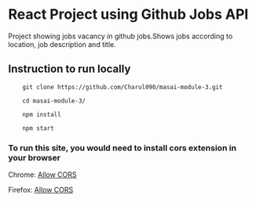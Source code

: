 # React Project using Github Jobs API

Project showing jobs vacancy in github jobs.Shows jobs according to location, job description and title.

## Instruction to run locally

        git clone https://github.com/Charul090/masai-module-3.git

        cd masai-module-3/

        npm install

        npm start

### To run this site, you would need to install cors extension in your browser
Chrome: [Allow CORS](https://chrome.google.com/webstore/detail/allow-cors-access-control/lhobafahddgcelffkeicbaginigeejlf?hl=en)

Firefox: [Allow CORS](https://addons.mozilla.org/en-US/firefox/addon/access-control-allow-origin/)
